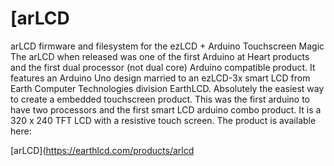 [arLCD
=====

arLCD firmware and filesystem for the ezLCD + Arduino Touchscreen Magic
The arLCD when released was one of the first Arduino at Heart products and the first dual processor (not dual core) Arduino compatible product. It features an Arduino Uno design married to an ezLCD-3x smart LCD from Earth Computer Technologies division EarthLCD. Absolutely the easiest way to create a embedded touchscreen product. This was the first arduino to have two processors and the first smart LCD arduino combo product. It is a 320 x 240 TFT LCD with a resistive touch screen. The product is available here:

[arLCD](https://earthlcd.com/products/arlcd


